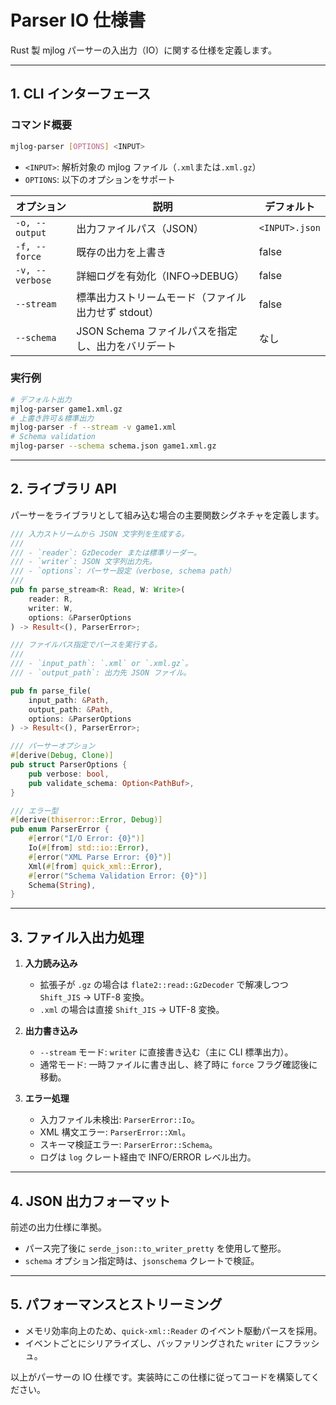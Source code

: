 # Parser IO 仕様書

Rust 製 mjlog パーサーの入出力（IO）に関する仕様を定義します。

---

## 1. CLI インターフェース

### コマンド概要

```bash
mjlog-parser [OPTIONS] <INPUT>
```

* `<INPUT>`: 解析対象の mjlog ファイル（`.xml`または`.xml.gz`）
* `OPTIONS`: 以下のオプションをサポート

| オプション           | 説明                              | デフォルト          |
| --------------- | ------------------------------- | -------------- |
| `-o, --output`  | 出力ファイルパス（JSON）                  | `<INPUT>.json` |
| `-f, --force`   | 既存の出力を上書き                       | false          |
| `-v, --verbose` | 詳細ログを有効化（INFO→DEBUG）            | false          |
| `--stream`      | 標準出力ストリームモード（ファイル出力せず stdout）   | false          |
| `--schema`      | JSON Schema ファイルパスを指定し、出力をバリデート | なし             |

### 実行例

```bash
# デフォルト出力
mjlog-parser game1.xml.gz
# 上書き許可＆標準出力
mjlog-parser -f --stream -v game1.xml
# Schema validation
mjlog-parser --schema schema.json game1.xml.gz
```

---

## 2. ライブラリ API

パーサーをライブラリとして組み込む場合の主要関数シグネチャを定義します。

```rust
/// 入力ストリームから JSON 文字列を生成する。
///
/// - `reader`: GzDecoder または標準リーダー。
/// - `writer`: JSON 文字列出力先。
/// - `options`: パーサー設定（verbose, schema path）
///
pub fn parse_stream<R: Read, W: Write>(
    reader: R,
    writer: W,
    options: &ParserOptions
) -> Result<(), ParserError>;

/// ファイルパス指定でパースを実行する。
///
/// - `input_path`: `.xml` or `.xml.gz`。
/// - `output_path`: 出力先 JSON ファイル。

pub fn parse_file(
    input_path: &Path,
    output_path: &Path,
    options: &ParserOptions
) -> Result<(), ParserError>;

/// パーサーオプション
#[derive(Debug, Clone)]
pub struct ParserOptions {
    pub verbose: bool,
    pub validate_schema: Option<PathBuf>,
}

/// エラー型
#[derive(thiserror::Error, Debug)]
pub enum ParserError {
    #[error("I/O Error: {0}")]
    Io(#[from] std::io::Error),
    #[error("XML Parse Error: {0}")]
    Xml(#[from] quick_xml::Error),
    #[error("Schema Validation Error: {0}")]
    Schema(String),
}
```

---

## 3. ファイル入出力処理

1. **入力読み込み**

   * 拡張子が `.gz` の場合は `flate2::read::GzDecoder` で解凍しつつ `Shift_JIS` → UTF-8 変換。
   * `.xml` の場合は直接 `Shift_JIS` → UTF-8 変換。
2. **出力書き込み**

   * `--stream` モード: `writer` に直接書き込む（主に CLI 標準出力）。
   * 通常モード: 一時ファイルに書き出し、終了時に `force` フラグ確認後に移動。
3. **エラー処理**

   * 入力ファイル未検出: `ParserError::Io`。
   * XML 構文エラー: `ParserError::Xml`。
   * スキーマ検証エラー: `ParserError::Schema`。
   * ログは `log` クレート経由で INFO/ERROR レベル出力。

---

## 4. JSON 出力フォーマット

前述の出力仕様に準拠。

* パース完了後に `serde_json::to_writer_pretty` を使用して整形。
* `schema` オプション指定時は、`jsonschema` クレートで検証。

---

## 5. パフォーマンスとストリーミング

* メモリ効率向上のため、`quick-xml::Reader` のイベント駆動パースを採用。
* イベントごとにシリアライズし、バッファリングされた `writer` にフラッシュ。

以上がパーサーの IO 仕様です。実装時にこの仕様に従ってコードを構築してください。

